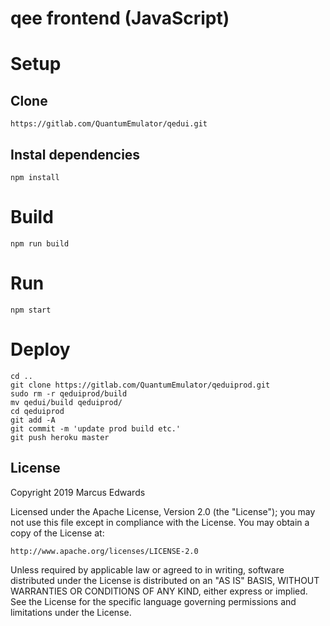 # qee frontend (JavaScript)

# Setup

## Clone

```
https://gitlab.com/QuantumEmulator/qedui.git
```

## Instal dependencies

```
npm install
```

# Build

```
npm run build
```

# Run

```
npm start
```

# Deploy

```
cd ..
git clone https://gitlab.com/QuantumEmulator/qeduiprod.git
sudo rm -r qeduiprod/build
mv qedui/build qeduiprod/
cd qeduiprod
git add -A
git commit -m 'update prod build etc.'
git push heroku master
```

## License

Copyright 2019 Marcus Edwards

Licensed under the Apache License, Version 2.0 (the "License"); you may not use this file except in compliance with the License. You may obtain a copy of the License at:

```
http://www.apache.org/licenses/LICENSE-2.0
```

Unless required by applicable law or agreed to in writing, software distributed under the License is distributed on an "AS IS" BASIS, WITHOUT WARRANTIES OR CONDITIONS OF ANY KIND, either express or implied. See the License for the specific language governing permissions and limitations under the License.
